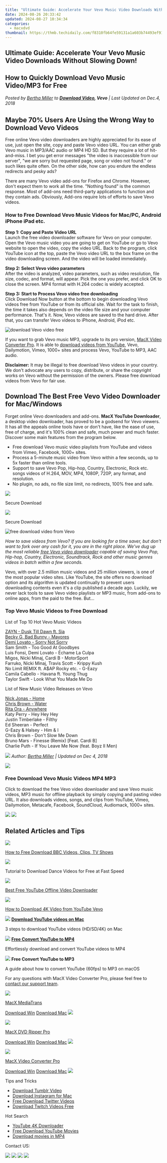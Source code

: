 ```yaml
---
title: "Ultimate Guide: Accelerate Your Vevo Music Video Downloads Without Slowing Down!"
date: 2024-08-26 20:33:42
updated: 2024-08-27 10:34:34
categories:
  - macxdvd
thumbnail: https://thmb.techidaily.com/f8310fb64fe59131a1a603b74493ef91ec9be3bf91a44a7ee26654a9f6fff3c0.jpg
---
```


## Ultimate Guide: Accelerate Your Vevo Music Video Downloads Without Slowing Down!

## How to Quickly Download Vevo Music Video/MP3 for Free

###### Posted by [Bertha Miller](https://www.linkedin.com/in/bertha-miller-7a324990/) to **[Download Video](https://tools.techidaily.com/macxdvd/products/), Vevo** | Last Updated on Dec.4, 2018



## Maybe 70% Users Are Using the Wrong Way to Download Vevo Videos

Free online Vevo video downloaders are highly appreciated for its ease of use, just open the site, copy and paste Vevo video URL. You can either grab Vevo music in MP3/AAC audio or MP4 HD SD. But they require a lot of hit-and-miss. I bet you get error messages "the video is inaccessible from our server", "we are sorry but requested page, song or video not found." or such likes quite often. On the other side, how can you endure the endless redirects and pesky ads? 

There are many Vevo video add-ons for Firefox and Chrome. However, don't expect them to work all the time. "Nothing found" is the common response. Most of add-ons need third-party applications to function and they contain ads. Obviously, Add-ons require lots of efforts to save Vevo videos.



### How to Free Download Vevo Music Videos for Mac/PC, Android iPhone iPad etc. 

**Step 1: Copy and Paste Video URL**  
Launch the free video downloader software for Vevo on your computer. Open the Vevo music video you are going to get on YouTube or go to Vevo website to open the video, copy the video URL. Back to the program, click YouTube icon at the top, paste the Vevo video URL to the box frame on the video downloading screen. And the video will be loaded immediately. 

**Step 2: Select Vevo video parameters**  
After the video is analyzed, video parameters, such as video resolution, file size, codec, and format, will appear. Pick the one you prefer, and click OK to close the screen. MP4 format with H.264 codec is widely accepted.

**Step 3: Start to Process Vevo video free downloading**  
Click Download Now button at the bottom to begin downloading Vevo videos free from YouTube or from its official site. Wait for the task to finish, the time it takes also depends on the video file size and your computer performance. That's it. Now, Vevo videos are saved to the hard drive. After that, you can transfer Vevo videos to iPhone, Android, iPod etc. 

![download Vevo video free](https://www.macxdvd.com/online-video/../free-youtube-video-downloader-mac/step-image/ytd-mp4-download.jpg)

If you want to grab Vevo music MP3, upgrade to its pro version, [MacX Video Converter Pro](https://tools.techidaily.com/macxdvd/products/). It is able to [download videos from YouTube](https://tools.techidaily.com/macxdvd/products/), Vevo, Dailymotion, Vimeo, 1000+ sites and process Vevo, YouTube to MP3, AAC audio. 

**Disclaimer:** It may be illegal to free download Vevo videos in your country. We don't advocate any users to copy, distribute, or share the copyright works on Vevo without the permission of the owners. Please free download videos from Vevo for fair use.



## Download The Best Free Vevo Video Downloader for Mac/Windows 

Forget online Vevo downloaders and add-ons. **MacX YouTube Downloader**, a desktop video downloader, has proved to be a godsend for Vevo viewers. It has all the appeals online tools have or don't have, like the ease of use, free of charge, and it's 100% clean and safe, much power and much faster. Discover some main features from the program below. 

* Free download Vevo music video playlists from YouTube and videos from Vimeo, Facebook, 1000+ sites.
* Process a 5-minute music video from Vevo within a few seconds, up to 5x faster than online tools.
* Support to save Vevo Pop, Hip-hop, Country, Electronic, Rock etc. songs videos of H.264, MOV, MP4, 1080P, 720P, any format, and resolution.
* No plugin, no ads, no file size limit, no redirects, 100% free and safe.

[![](https://www.macxdvd.com/online-video/../seoimage/nfree_down.png)](https://tools.techidaily.com/macxdvd/products/) 

Secure Download

[![](https://www.macxdvd.com/online-video/../seoimage/nfree_down_win.png)](https://tools.techidaily.com/macxdvd/products/) 

Secure Download



![free download video from Vevo](https://www.macxdvd.com/online-video/images/article-image/free-download-vevo-video.jpg) 

_How to save videos from Vevo? If you are looking for a time saver, but don't want to fork over any cash for it, you are in the right place. We've dug up the most reliable [free Vevo video downloader](https://tools.techidaily.com/macxdvd/products/) capable of saving Vevo Pop, Hip-hop, Country, Electronic, Soundtrack, Rock and other music genres videos in batch within a few seconds._ 

Vevo, with over 2.5 million music videos and 25 million viewers, is one of the most popular video sites. Like YouTube, the site offers no download option and its algorithm is updated continually to prevent users downloading contents even it's a clip published a decade ago. Luckily, we never lack tools to save Vevo video playlists or MP3 music, from add-ons to online apps, from the paid to the free. But…



### Top Vevo Music Videos to Free Download

List of Top 10 Hot Vevo Music Videos 

[ZAYN - Dusk Till Dawn ft. Sia](https://www.youtube.com/watch?v=tt2k8PGm-TI)  
[Becky G, Bad Bunny - Mayores](https://www.youtube.com/watch?v=GMFewiplIbw)  
[Demi Lovato - Sorry Not Sorry](https://www.youtube.com/watch?v=-MsvER1dpjM)  
Sam Smith - Too Good At Goodbyes  
Luis Fonsi, Demi Lovato - Échame La Culpa   
Migos, Nicki Minaj, Cardi B - MotorSport  
Farruko, Nicki Minaj, Travis Scott - Krippy Kush  
No Limit REMIX ft. A$AP Rocky etc. - G-Eazy  
Camila Cabello - Havana ft. Young Thug  
Taylor Swift - Look What You Made Me Do

List of New Music Video Releases on Vevo 

[Nick Jonas - Home](https://www.youtube.com/watch?v=HTi1c%5FtLnqw)  
[Chris Brown - Water](https://www.youtube.com/watch?v=9og7j9SayTE)  
[Rita Ora - Anywhere](https://www.youtube.com/watch?v=ksdAs4LBRq8)  
Katy Perry - Hey Hey Hey  
Justin Timberlake - Filthy  
Ed Sheeran - Perfect  
G-Eazy & Halsey - Him & I  
Chris Brown - Don't Slow Me Down  
Bruno Mars - Finesse (Remix) \[Feat. Cardi B\]  
Charlie Puth - If You Leave Me Now (feat. Boyz II Men)

_![](https://www.macxdvd.com/online-video/../image-style/article-seo/icon1.png) Author: [Bertha Miller](https://www.linkedin.com/in/bertha-miller-7a324990/) | Updated on Dec 4, 2018_



![](https://www.macxdvd.com/online-video/../mac-video-converter-pro/article-image/converter.png) 

### Free Download Vevo Music Videos MP4 MP3

Click to download the free Vevo video downloader and save Vevo music videos, MP3 music for offline playback by simply copying and pasting video URL. It also downloads videos, songs, and clips from YouTube, Vimeo, Dailymotion, Metacafe, Facebook, SoundCloud, Audiomack, 1000+ sites.

[![](https://www.macxdvd.com/online-video/../seoimage/mac.png)](https://tools.techidaily.com/macxdvd/products/) [![](https://www.macxdvd.com/online-video/../seoimage/winx.png)](https://tools.techidaily.com/macxdvd/products/) 



## Related Articles and Tips

![](https://www.macxdvd.com/online-video/../seoimage/pic-music.jpg) 

[How to Free Download BBC Videos, Clips, TV Shows](https://tools.techidaily.com/macxdvd/products/)

![](https://www.macxdvd.com/online-video/../seoimage/pic-ipod.jpg) 

Tutorial to Download Dance Videos for Free at Fast Speed

![](https://www.macxdvd.com/online-video/../seoimage/pic-photos.jpg) 

[Best Free YouTube Offline Video Downloader](https://tools.techidaily.com/macxdvd/products/)

![](https://www.macxdvd.com/online-video/../seoimage/pic-icloud.jpg) 

[How to Download 4K Video from YouTube Vevo](https://tools.techidaily.com/macxdvd/products/) 



![](https://www.macxdvd.com/online-video/../seoimage/link_icon_blue.png) **[Download YouTube videos on Mac](https://tools.techidaily.com/macxdvd/products/)** 

3 steps to download YouTube videos (HD/SD/4K) on Mac

![](https://www.macxdvd.com/online-video/../seoimage/link_icon_blue.png) **[Free Convert YouTube to MP4](https://tools.techidaily.com/macxdvd/products/)** 

Effortlessly download and convert YouTube videos to MP4

![](https://www.macxdvd.com/online-video/../seoimage/link_icon_blue.png) **Free Convert YouTube to MP3** 

A guide about how to convert YouTube (60fps) to MP3 on macOS



For any questions with MacX Video Converter Pro, please feel free to [contact our support team](https://tools.techidaily.com/macxdvd/products/). 



![](https://www.macxdvd.com/online-video/../mobile/images/seoimg/i1.png)

[MacX MediaTrans](https://tools.techidaily.com/macxdvd/products/)

[Download Win](https://tools.techidaily.com/winxdvd/products/) [Download Mac](https://tools.techidaily.com/macxdvd/products/) ![](https://www.macxdvd.com/online-video/../mobile/images/seoimg/dicon.png) 

![](https://www.macxdvd.com/online-video/../mobile/images/seoimg/i3.png)

[MacX DVD Ripper Pro](https://tools.techidaily.com/macxdvd/products/)

[Download Win](https://tools.techidaily.com/macxdvd/products/) [Download Mac](https://tools.techidaily.com/macxdvd/products/) ![](https://www.macxdvd.com/online-video/../mobile/images/seoimg/dicon.png) 

![](https://www.macxdvd.com/online-video/../mobile/images/seoimg/i2.png)

[MacX Video Converter Pro](https://tools.techidaily.com/macxdvd/products/)

[Download Win](https://tools.techidaily.com/macxdvd/products/) [Download Mac](https://tools.techidaily.com/macxdvd/products/) ![](https://www.macxdvd.com/online-video/../mobile/images/seoimg/dicon.png) 

Tips and Tricks

* [Download Tumblr Video](https://tools.techidaily.com/macxdvd/products/)
* [Download Instagram for Mac](https://tools.techidaily.com/macxdvd/products/)
* [Free Download Twitter Videos](https://tools.techidaily.com/macxdvd/products/)
* [Download Twitch Videos Free](https://tools.techidaily.com/macxdvd/products/)

Hot Search

* [YouTube 4K Downloader](https://tools.techidaily.com/macxdvd/products/)
* [Free Download YouTube Movies](https://tools.techidaily.com/macxdvd/products/)
* [Download movies in MP4](https://tools.techidaily.com/macxdvd/products/)

Contact US:

[![](https://www.macxdvd.com/online-video/../seoimage/fa.png)](https://www.facebook.com/macxdvd) [![](https://www.macxdvd.com/online-video/../seoimage/t.png)](https://twitter.com/Macxdvd%5FSoft) [![](https://www.macxdvd.com/online-video/../seoimage/g.png)](https://www.macxdvd.com/online-video/mailto:contact@macxdvd.com) [![](https://www.macxdvd.com/online-video/../seoimage/y.png)](https://www.youtube.com/user/macxdvd)

<ins class="adsbygoogle"
     style="display:block"
     data-ad-format="autorelaxed"
     data-ad-client="ca-pub-7571918770474297"
     data-ad-slot="1223367746"></ins>



<ins class="adsbygoogle"
     style="display:block"
     data-ad-client="ca-pub-7571918770474297"
     data-ad-slot="8358498916"
     data-ad-format="auto"
     data-full-width-responsive="true"></ins>
